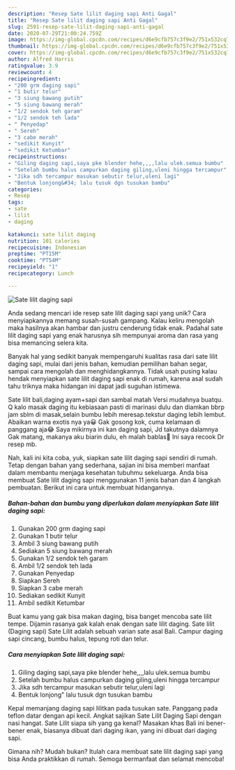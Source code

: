 ```yaml
---
description: "Resep Sate lilit daging sapi Anti Gagal"
title: "Resep Sate lilit daging sapi Anti Gagal"
slug: 2591-resep-sate-lilit-daging-sapi-anti-gagal
date: 2020-07-29T21:00:24.759Z
image: https://img-global.cpcdn.com/recipes/d6e9cfb757c3f9e2/751x532cq70/sate-lilit-daging-sapi-foto-resep-utama.jpg
thumbnail: https://img-global.cpcdn.com/recipes/d6e9cfb757c3f9e2/751x532cq70/sate-lilit-daging-sapi-foto-resep-utama.jpg
cover: https://img-global.cpcdn.com/recipes/d6e9cfb757c3f9e2/751x532cq70/sate-lilit-daging-sapi-foto-resep-utama.jpg
author: Alfred Harris
ratingvalue: 3.9
reviewcount: 4
recipeingredient:
- "200 grm daging sapi"
- "1 butir telur"
- "3 siung bawang putih"
- "5 siung bawang merah"
- "1/2 sendok teh garam"
- "1/2 sendok teh lada"
- " Penyedap"
- " Sereh"
- "3 cabe merah"
- "sedikit Kunyit"
- "sedikit Ketumbar"
recipeinstructions:
- "Giling daging sapi,saya pke blender hehe,,,,lalu ulek.semua bumbu"
- "Setelah bumbu halus campurkan daging giling,uleni hingga tercampur"
- "Jika sdh tercampur masukan sebutir telur,uleni lagi"
- "Bentuk lonjong&#34; lalu tusuk dgn tusukan bambu"
categories:
- Resep
tags:
- sate
- lilit
- daging

katakunci: sate lilit daging 
nutrition: 101 calories
recipecuisine: Indonesian
preptime: "PT15M"
cooktime: "PT54M"
recipeyield: "1"
recipecategory: Lunch

---
```



![Sate lilit daging sapi](https://img-global.cpcdn.com/recipes/d6e9cfb757c3f9e2/751x532cq70/sate-lilit-daging-sapi-foto-resep-utama.jpg)

Anda sedang mencari ide resep sate lilit daging sapi yang unik? Cara menyiapkannya memang susah-susah gampang. Kalau keliru mengolah maka hasilnya akan hambar dan justru cenderung tidak enak. Padahal sate lilit daging sapi yang enak harusnya sih mempunyai aroma dan rasa yang bisa memancing selera kita.

Banyak hal yang sedikit banyak mempengaruhi kualitas rasa dari sate lilit daging sapi, mulai dari jenis bahan, kemudian pemilihan bahan segar, sampai cara mengolah dan menghidangkannya. Tidak usah pusing kalau hendak menyiapkan sate lilit daging sapi enak di rumah, karena asal sudah tahu triknya maka hidangan ini dapat jadi suguhan istimewa.

Sate lilit bali,daging ayam+sapi dan sambal matah Versi mudahnya buatqu. Q kalo masak daging itu kebiasaan pasti di marinasi dulu dan diamkan bbrp jam sblm di masak,selain bumbu lebih meresap.tekstur daging lebih lembut. Abaikan warna exotis nya ya😀 Gak gosong kok, cuma kelamaan di panggang aja😂 Saya mikirnya ini kan daging sapi, Jd takutnya dalamnya Gak matang, makanya aku biarin dulu, eh malah bablas🤣 Ini saya recook Dr resep mb.


Nah, kali ini kita coba, yuk, siapkan sate lilit daging sapi sendiri di rumah. Tetap dengan bahan yang sederhana, sajian ini bisa memberi manfaat dalam membantu menjaga kesehatan tubuhmu sekeluarga. Anda bisa membuat Sate lilit daging sapi menggunakan 11 jenis bahan dan 4 langkah pembuatan. Berikut ini cara untuk membuat hidangannya.

<!--inarticleads1-->

##### Bahan-bahan dan bumbu yang diperlukan dalam menyiapkan Sate lilit daging sapi:

1. Gunakan 200 grm daging sapi
1. Gunakan 1 butir telur
1. Ambil 3 siung bawang putih
1. Sediakan 5 siung bawang merah
1. Gunakan 1/2 sendok teh garam
1. Ambil 1/2 sendok teh lada
1. Gunakan  Penyedap
1. Siapkan  Sereh
1. Siapkan 3 cabe merah
1. Sediakan sedikit Kunyit
1. Ambil sedikit Ketumbar


Buat kamu yang gak bisa makan daging, bisa banget mencoba sate lilit tempe. Dijamin rasanya gak kalah enak dengan sate lilit daging. Sate lilit (Daging sapi) Sate Lilit adalah sebuah varian sate asal Bali. Campur daging sapi cincang, bumbu halus, tepung roti dan telur. 

<!--inarticleads2-->

##### Cara menyiapkan Sate lilit daging sapi:

1. Giling daging sapi,saya pke blender hehe,,,,lalu ulek.semua bumbu
1. Setelah bumbu halus campurkan daging giling,uleni hingga tercampur
1. Jika sdh tercampur masukan sebutir telur,uleni lagi
1. Bentuk lonjong&#34; lalu tusuk dgn tusukan bambu


Kepal memanjang daging sapi lilitkan pada tusukan sate. Panggang pada teflon datar dengan api kecil. Angkat sajikan Sate Lilit Daging Sapi dengan nasi hangat. Sate Lilit siapa sih yang ga kenal? Masakan khas Bali ini bener-bener enak, biasanya dibuat dari daging ikan, yang ini dibuat dari daging sapi. 

Gimana nih? Mudah bukan? Itulah cara membuat sate lilit daging sapi yang bisa Anda praktikkan di rumah. Semoga bermanfaat dan selamat mencoba!
